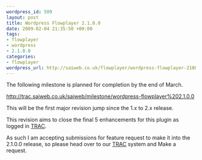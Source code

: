 ```yaml
--- 
wordpress_id: 509
layout: post
title: Wordpress Flowplayer 2.1.0.0
date: 2009-02-04 21:35:50 +00:00
tags: 
- flowplayer
- wordpress
- 2.1.0.0
categories: 
- flowplayer
wordpress_url: http://saiweb.co.uk/flowplayer/wordpress-flowplayer-2100
---
```

The following milestone is planned for completion by the end of March.

<a href="http://trac.saiweb.co.uk/saiweb/milestone/wordpress-flowplayer%202.1.0.0">http://trac.saiweb.co.uk/saiweb/milestone/wordpress-flowplayer%202.1.0.0</a>

This will be the first major revision jump since the 1.x to 2.x release.

This revision aims to close the final 5 enhancements for this plugin as logged in <a href="http://trac.saiweb.co.uk/saiweb/">TRAC</a>.

As such I am accepting submissions for feature request to make it into the 2.1.0.0 release, so please head over to our <a href="http://trac.saiweb.co.uk/saiweb/">TRAC</a> system and Make a request.
